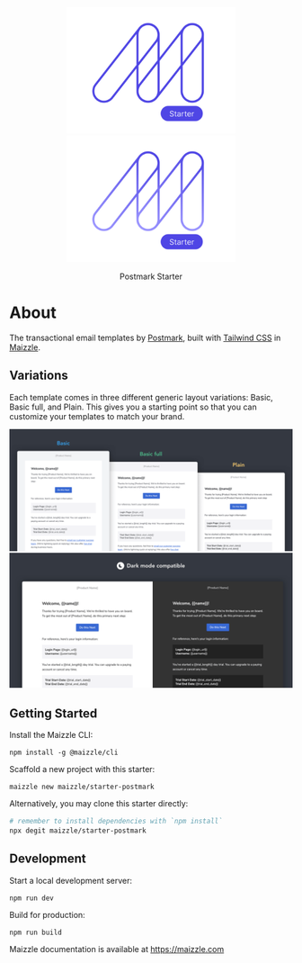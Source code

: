 <div align="center">
  <p>
    <a href="https://maizzle.com/#gh-light-mode-only" target="_blank">
      <img src="./.github/logo-light.svg" alt="Maizzle" width="300">
    </a>
    <a href="https://maizzle.com/#gh-dark-mode-only" target="_blank">
      <img src="./.github/logo-dark.svg" alt="Maizzle" width="300">
    </a>
  </p>
  <p>Postmark Starter</p>
</div>

# About

The transactional email templates by [Postmark](https://github.com/wildbit/postmark-templates), built with [Tailwind CSS](https://tailwindcss.com/) in [Maizzle](https://maizzle.com).

## Variations

Each template comes in three different generic layout variations: Basic, Basic full, and Plain. This gives you a starting point so that you can customize your templates to match your brand.

<img src="./.github/media/starter-templates@2x.png" max-width="100%" alt="Starter templates side-by-side: Basic, basic full, and plain">
<img src="./.github/media/dark-mode@2x.png" max-width="100%" alt="Dark mode compatibility">

## Getting Started

Install the Maizzle CLI:

```
npm install -g @maizzle/cli
```

Scaffold a new project with this starter:

```
maizzle new maizzle/starter-postmark
```

Alternatively, you may clone this starter directly:

```bash
# remember to install dependencies with `npm install`
npx degit maizzle/starter-postmark
```

## Development

Start a local development server:

```
npm run dev
```

Build for production:

```
npm run build
```

Maizzle documentation is available at https://maizzle.com
